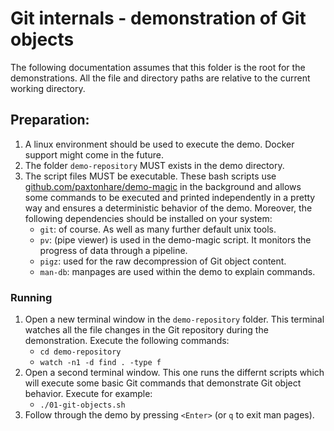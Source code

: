 # Git internals - demonstration of Git objects

The following documentation assumes that this folder is the root for the
demonstrations. All the file and directory paths are relative to the current
working directory.

## Preparation:

1. A linux environment should be used to execute the demo. Docker support might
   come in the future.
2. The folder `demo-repository` MUST exists in the demo directory.
3. The script files MUST be executable. These bash scripts use
   [github.com/paxtonhare/demo-magic](https://github.com/paxtonhare/demo-magic)
   in the background and allows some commands to be executed and printed
   independently in a pretty way and ensures a deterministic behavior of the
   demo. Moreover, the following dependencies should be installed on your
   system:
   - `git`: of course. As well as many further default unix tools.
   - `pv`: (pipe viewer) is used in the demo-magic script. It monitors the
     progress of data through a pipeline.
   - `pigz`: used for the raw decompression of Git object content.
   - `man-db`: manpages are used within the demo to explain commands.

### Running

1. Open a new terminal window in the `demo-repository` folder. This terminal
    watches all the file changes in the Git repository during the demonstration.
    Execute the following commands: 
    - `cd demo-repository`
    - `watch -n1 -d find . -type f`
2. Open a second terminal window. This one runs the differnt scripts which will
    execute some basic Git commands that demonstrate Git object behavior.
    Execute for example:
    - `./01-git-objects.sh`
3. Follow through the demo by pressing `<Enter>` (or `q` to exit man pages).

